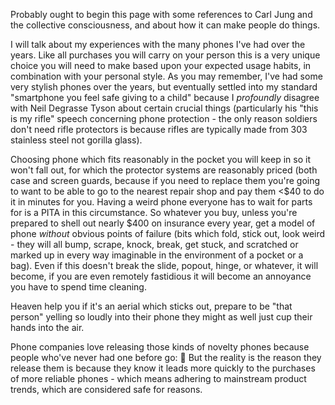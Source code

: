 Probably ought to begin this page with some references to Carl Jung and the collective consciousness, and about how it can make people do things.

I will talk about my experiences with the many phones I've had over the years. Like all purchases you will carry on your person this is a very unique choice you will need to make based upon your expected usage habits, in combination with your personal style. As you may remember, I've had some very stylish phones over the years, but eventually settled into my standard "smartphone you feel safe giving to a child" because I _profoundly_ disagree with Neil Degrasse Tyson about certain crucial things (particularly his "this is my rifle" speech concerning phone protection - the only reason soldiers don't need rifle protectors is because rifles are typically made from 303 stainless steel not gorilla glass). 

Choosing phone which fits reasonably in the pocket you will keep in so it won't fall out, for which the protector systems are reasonably priced (both case and screen guards, because if you need to replace them you're going to want to be able to go to the nearest repair shop and pay them <$40 to do it in minutes for you. Having a weird phone everyone has to wait for parts for is a PITA in this circumstance. So whatever you buy, unless you're prepared to shell out nearly $400 on insurance every year, get a model of phone _without_ obvious points of failure (bits which fold, stick out, look weird - they will all bump, scrape, knock, break, get stuck, and scratched or marked up in every way imaginable in the environment of a pocket or a bag). Even if this doesn't break the slide, popout, hinge, or whatever, it will become, if you are even remotely fastidious it will become an annoyance you have to spend time cleaning. 

Heaven help you if it's an aerial which sticks out, prepare to be "that person" yelling so loudly into their phone they might as well just cup their hands into the air.

Phone companies love releasing those kinds of novelty phones because people who've never had one before go: 🤩 But the reality is the reason they release them is because they know it leads more quickly to the purchases of more reliable phones - which means adhering to mainstream product trends, which are considered safe for reasons.